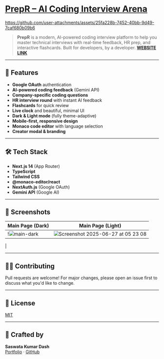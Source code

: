 # [PrepR – AI Coding Interview Arena](https://prepr.skds.site)



https://github.com/user-attachments/assets/25fa228b-7452-40bb-9d49-7caf680b09b6



> **PrepR** is a modern, AI-powered coding interview platform to help you master technical interviews with real-time feedback, HR prep, and interactive flashcards. Built for developers, by a developer.
> [**WEBSITE LINK**](prepr.skds.site)
---

## 🚀 Features
- **Google OAuth** authentication
- **AI-powered coding feedback** (Gemini API)
- **Company-specific coding questions**
- **HR interview round** with instant AI feedback
- **Flashcards** for quick review
- **Live clock** and beautiful, minimal UI
- **Dark & Light mode** (fully theme-adaptive)
- **Mobile-first, responsive design**
- **Monaco code editor** with language selection
- **Creator modal & branding**

---

## 🛠️ Tech Stack
- **Next.js 14** (App Router)
- **TypeScript**
- **Tailwind CSS**
- **@monaco-editor/react**
- **NextAuth.js** (Google OAuth)
- **Gemini API** (Google AI)

---

## 📸 Screenshots

| Main Page (Dark) | Main Page (Light) |
-------|------------------|
| !![main-dark](https://github.com/user-attachments/assets/676ac87c-1699-4e71-89fb-047610cc034b) | ![Screenshot 2025-06-27 at 05 23 08](https://github.com/user-attachments/assets/e66a73ac-4358-4f8b-9620-6da14df0b618)
 |



---

## 🧑‍💻 Contributing
Pull requests are welcome! For major changes, please open an issue first to discuss what you'd like to change.

---

## 📄 License
[MIT](./LICENSE)

---

## 🙌 Crafted by
**Saswata Kumar Dash**  
[Portfolio](https://skds.site) · [GitHub](https://github.com/saswatakumardash) 
